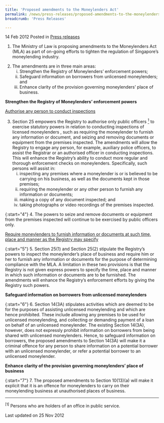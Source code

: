 ```yaml
---
title: 'Proposed amendments to the Moneylenders Act'
permalink: /news/press-releases/proposed-amendments-to-the-moneylenders-act/
breadcrumb: 'Press Releases'

---
```



14 Feb 2012 Posted in [Press releases](/news/press-releases)

1. The Ministry of Law is proposing amendments to the Moneylenders Act (MLA) as part of on-going efforts to tighten the regulation of Singapore’s moneylending industry.

<ol start="2">
<li>The amendments are in three main areas:

<ol style="list-style-type: lower-roman;">

<li>Strengthen the Registry of Moneylenders’ enforcement powers;</li>

<li>Safeguard information on borrowers from unlicensed moneylenders; and</li>

<li>Enhance clarity of the provision governing moneylenders’ place of business.</li>



</ol>

</li>

</ol>

**Strengthen the Registry of Moneylenders’ enforcement powers**

<u>Authorise any person to conduct inspections</u>

<ol start="3">
<li>Section 25 empowers the Registry to authorise only public officers <a href="#fn1"><sup>1</sup></a> to exercise statutory powers in relation to conducting inspections of licensed moneylenders , such as requiring the moneylender to furnish any information or document, and seizing and removing documents or equipment from the premises inspected. The amendments will allow the Registry to engage any person, for example, auxiliary police officers, to assist the Registrar or an authorised officer in conducting inspections. This will enhance the Registry’s ability to conduct more regular and thorough enforcement checks on moneylenders. Specifically, such persons will assist in:

<ol style="list-style-type: lower-roman">

<li>inspecting any premises where a moneylender is or is believed to be carrying on his business, as well as the documents kept in those premises;</li>

<li>requiring the moneylender or any other person to furnish any information or documents;</li>

<li>making a copy of any document inspected; and</li>

<li>taking photographs or video recordings of the premises inspected.</li>



</ol>


</li>

</ol>

{:start="4"}
4. The powers to seize and remove documents or equipment from the premises inspected will continue to be exercised by public officers only.

<u>Require moneylenders to furnish information or documents at such time, place and manner as the Registry may specify</u>

{:start="5"}
5. Section 25(1) and Section 25(2) stipulate the Registry’s powers to inspect the moneylender’s place of business and require him or her to furnish any information or documents for the purpose of determining compliance with the MLA. A limitation in these two provisions is that the Registry is not given express powers to specify the time, place and manner in which such information or documents are to be furnished. The amendments will enhance the Registry’s enforcement efforts by giving the Registry such powers.


**Safeguard information on borrowers from unlicensed moneylenders**

{:start="6"}
6. Section 14(3A) stipulates activities which are deemed to be for the purposes of assisting unlicensed moneylending and which are hence prohibited. These include allowing any premises to be used for unlicensed moneylending, and collecting or demanding payment of a loan on behalf of an unlicensed moneylender. The existing Section 14(3A), however, does not expressly prohibit information on borrowers from being shared with unlicensed moneylenders. Hence, to safeguard information on borrowers, the proposed amendments to Section 14(3A) will make it a criminal offence for any person to share information on a potential borrower with an unlicensed moneylender, or refer a potential borrower to an unlicensed moneylender.


**Enhance clarity of the provision governing moneylenders’ place of business**

{:start="7"}
7. The proposed amendments to Section 10(13)(a) will make it explicit that it is an offence for moneylenders to carry on their moneylending business at unauthorised places of business.

---


<p id="fn1"><sup>[1]</sup> Persons who are holders of an office in public service.</p>

<p class="right-side-updated">Last updated on 25 Nov 2012</p>




